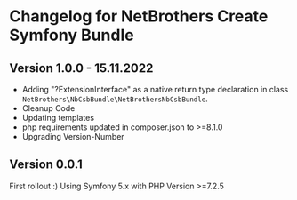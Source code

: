 Changelog for NetBrothers Create Symfony Bundle
===================================

Version 1.0.0 - 15.11.2022
----------------------------------
- Adding "?ExtensionInterface" as a native return type declaration in class `NetBrothers\NbCsbBundle\NetBrothersNbCsbBundle`.
- Cleanup Code
- Updating templates
- php requirements updated in composer.json to >=8.1.0
- Upgrading Version-Number


Version 0.0.1
----------------------------------
First rollout :)
Using Symfony 5.x with PHP Version >=7.2.5
